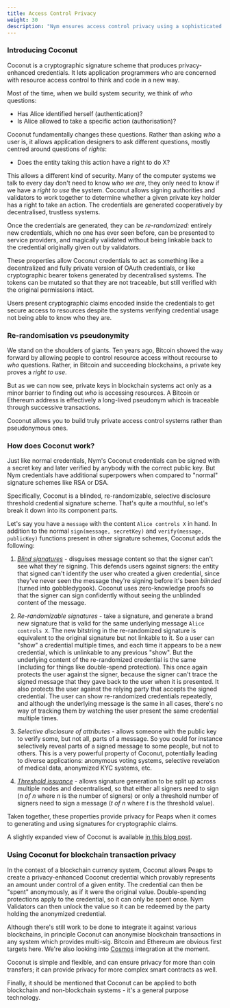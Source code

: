 ```yaml
---
title: Access Control Privacy
weight: 30
description: "Nym ensures access control privacy using a sophisticated signature scheme called Coconut."
---
```


### Introducing Coconut

Coconut is a cryptographic signature scheme that produces privacy-enhanced credentials. It lets application programmers who are concerned with resource access control to think and code in a new way. 

Most of the time, when we build system security, we think of *who* questions:

* Has Alice identified herself (authentication)? 
* Is Alice allowed to take a specific action (authorisation)?

Coconut fundamentally changes these questions. Rather than asking *who* a user is, it allows application designers to ask different questions, mostly centred around questions of *rights*:

* Does the entity taking this action have a right to do X?

This allows a different kind of security. Many of the computer systems we talk to every day don't need to know *who we are*, they only need to know if we have a *right to use* the system. Coconut allows signing authorities and validators to work together to determine whether a given private key holder has a right to take an action. The credentials are generated cooperatively by decentralised, trustless systems. 

Once the credentials are generated, they can be *re-randomized:* entirely new credentials, which no one has ever seen before, can be presented to service providers, and magically validated without being linkable back to the credential originally given out by validators.

These properties allow Coconut credentials to act as something like a decentralized and fully private version of OAuth credentials, or like cryptographic bearer tokens generated by decentralised systems. The tokens can be mutated so that they are not traceable, but still verified with the original permissions intact.

Users present cryptographic claims encoded inside the credentials to get secure access to resources despite the systems verifying credential usage not being able to know who they are. 

### Re-randomisation vs pseudonymity

We stand on the shoulders of giants. Ten years ago, Bitcoin showed the way forward by allowing people to control resource access without recourse to *who* questions. Rather, in Bitcoin and succeeding blockchains, a private key proves a *right to use*. 

But as we can now see, private keys in blockchain systems act only as a minor barrier to finding out *who* is accessing resources. A Bitcoin or Ethereum address is effectively a long-lived pseudonym which is traceable through successive transactions.

Coconut allows you to build truly private access control systems rather than pseudonymous ones.

### How does Coconut work?

Just like normal credentials, Nym's Coconut credentials can be signed with a secret key and later verified by anybody with the correct public key. But Nym credentials have additional superpowers when compared to "normal" signature schemes like RSA or DSA.

Specifically, Coconut is a blinded, re-randomizable, selective disclosure threshold credential signature scheme. That's quite a mouthful, so let's break it down into its component parts.

Let's say you have a `message` with the content `Alice controls X` in hand. In addition to the normal `sign(message, secretKey)` and `verify(message, publicKey)` functions present in other signature schemes, Coconut adds the following:

1) *[Blind signatures](https://en.wikipedia.org/wiki/Blind_signature)* - disguises message content so that the signer can't see what they're signing. This defends users against signers: the entity that signed can't identify the user who created a given credential, since they've never seen the message they're signing before it's been *blinded* (turned into gobbledygook). Coconut uses zero-knowledge proofs so that the signer can sign confidently without seeing the unblinded content of the message.

2) *Re-randomizable signatures* - take a signature, and generate a brand new signature that is valid for the same underlying message `Alice controls X`. The new bitstring in the re-randomized signature is equivalent to the original signature but not linkable to it. So a user can "show" a credential multiple times, and each time it appears to be a new credential, which is unlinkable to any previous "show". But the underlying content of the re-randomized credential is the same (including for things like double-spend protection). This once again protects the user against the signer, because the signer can't trace the signed message that they gave back to the user when it is presented. It also protects the user against the relying party that accepts the signed credential. The user can show re-randomized credentials repeatedly, and although the underlying message is the same in all cases, there's no way of tracking them by watching the user present the same credential multiple times.

3) *Selective disclosure of attributes* - allows someone with the public key to verify some, but not all, parts of a message. So you could for instance selectively reveal parts of a signed message to some people, but not to others. This is a very powerful property of Coconut, potentially leading to diverse applications: anonymous voting systems, selective revelation of medical data, anonymized KYC systems, etc.

4) *[Threshold issuance](https://en.wikipedia.org/wiki/Threshold_cryptosystem)* - allows signature generation to be split up across multiple nodes and decentralised, so that either all signers need to sign (*n of n* where *n* is the number of signers) or only a threshold number of signers need to sign a message (*t of n* where *t* is the threshold value).

Taken together, these properties provide privacy for Peaps when it comes to generating and using signatures for cryptographic claims.

A slightly expanded view of Coconut is available [in this blog post](https://medium.com/nymtech/nyms-coconut-credentials-an-overview-4aa4e922cd51).

### Using Coconut for blockchain transaction privacy

In the context of a blockchain currency system, Coconut allows Peaps to create a privacy-enhanced Coconut credential which provably represents an amount under control of a given entity. The credential can then be "spent" anonymously, as if it were the original value. Double-spending protections apply to the credential, so it can only be spent once. Nym Validators can then unlock the value so it can be redeemed by the party holding the anonymized credential.

Although there's still work to be done to integrate it against various blockchains, in principle Coconut can anonymise blockchain transactions in any system which provides multi-sig. Bitcoin and Ethereum are obvious first targets here. We're also looking into [Cosmos](https://cosmos.network) integration at the moment.

Coconut is simple and flexible, and can ensure privacy for more than coin transfers; it can provide privacy for more complex smart contracts as well. 

Finally, it should be mentioned that Coconut can be applied to both blockchain and non-blockchain systems - it's a general purpose technology.